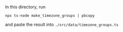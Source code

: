 In this directory, run

```
npx ts-node make_timezone_groups | pbcopy
```

and paste the result into `./src/data/timezone_groups.ts`
